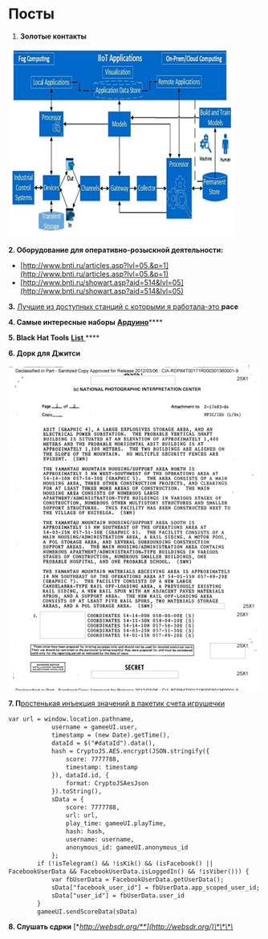 # Посты

1. **Золотые контакты**

![](../.gitbook/assets/image%20%286%29.png)

**2. Оборудование для оперативно-розыскной деятельности:**

* [http://www.bnti.ru/articles.asp?lvl=05.&p=1](http://www.bnti.ru/articles.asp?lvl=05.&p=1)
* [http://www.bnti.ru/showart.asp?aid=514&lvl=05](http://www.bnti.ru/showart.asp?aid=514&lvl=05)

**3.** [Лучшие из доступных станций с которыми я работала-это ](https://www.pace-shop.ru/pace-8007-0510?fee=28&fep=18236&gclid=Cj0KCQjw45_bBRD_ARIsAJ6wUXRIGa8jOOwfsXbjmxYECtdJpxcrUW3leURIMz8QKi8WwW_PsQ3N-p8aAunXEALw_wcB)**pace**

**4. Самые интересные наборы** [**Ардуино**](https://keyestudio.aliexpress.ru/store/1452162)\*\*\*\*

**5. Black Hat Tools** [**List** ](https://github.com/1522402210/2018-BlackHat-Tools-List)\*\*\*\*

**6. Дорк для Джитси**

![](../.gitbook/assets/image%20%281%29.png)

**7.  П**[ростенькая инъекция значений в пакетик счета игрушечки ](https://www.youtube.com/watch?v=o2vsjTyX2Qc)

```text
var url = window.location.pathname,
            username = gameeUI.user,
            timestamp = (new Date).getTime(),
            dataId = $("#dataId").data(),
            hash = CryptoJS.AES.encrypt(JSON.stringify({
                score: 7777788,
                timestamp: timestamp
            }), dataId.id, {
                format: CryptoJSAesJson
            }).toString(),
            sData = {
                score: 7777788,
                url: url,
                play_time: gameeUI.playTime,
                hash: hash,
                username: username,
                anonymous_id: gameeUI.anonymous_id
            };
        if (!isTelegram() && !isKik() && (isFacebook() || FacebookUserData && FacebookUserData.isLoggedIn() && !isViber())) {
            var fbUserData = FacebookUserData.getUserData();
            sData["facebook_user_id"] = fbUserData.app_scoped_user_id;
            sData["user_id"] = fbUserData.user_id
        }
        gameeUI.sendScoreData(sData)
```

**8. Слушать сдрки** [**http://websdr.org/**](http://websdr.org/)\*\*\*\*

 



